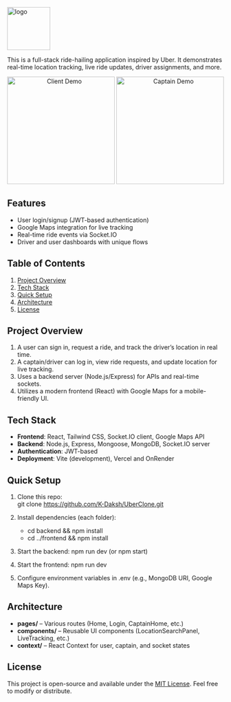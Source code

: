 <img src="https://upload.wikimedia.org/wikipedia/commons/thumb/5/58/Uber_logo_2018.svg/1200px-Uber_logo_2018.svg.png" alt="logo" width="100"/>


This is a full-stack ride-hailing application inspired by Uber. It demonstrates real-time location tracking, live ride updates, driver assignments, and more.

<p align="center" >
  <img src="./assets/ClientGif.gif" alt="Client Demo" width="250" />
  <img src="./assets/CaptainGif.gif" alt="Captain Demo" width="250"/>
</p>


## Features

- User login/signup (JWT-based authentication)
- Google Maps integration for live tracking
- Real-time ride events via Socket.IO
- Driver and user dashboards with unique flows

## Table of Contents

1. [Project Overview](#project-overview)
2. [Tech Stack](#tech-stack)
3. [Quick Setup](#quick-setup)
4. [Architecture](#architecture)
5. [License](#license)

## Project Overview

1. A user can sign in, request a ride, and track the driver’s location in real time.
2. A captain/driver can log in, view ride requests, and update location for live tracking.
3. Uses a backend server (Node.js/Express) for APIs and real-time sockets.
4. Utilizes a modern frontend (React) with Google Maps for a mobile-friendly UI.

## Tech Stack

- **Frontend**: React, Tailwind CSS, Socket.IO client, Google Maps API
- **Backend**: Node.js, Express, Mongoose, MongoDB, Socket.IO server
- **Authentication**: JWT-based
- **Deployment**: Vite (development), Vercel and OnRender

## Quick Setup

1. Clone this repo:  
   git clone https://github.com/K-Daksh/UberClone.git

2. Install dependencies (each folder):

   - cd backend && npm install
   - cd ../frontend && npm install

3. Start the backend:
   npm run dev (or npm start)

4. Start the frontend:
   npm run dev

5. Configure environment variables in .env (e.g., MongoDB URI, Google Maps Key).

## Architecture

- **pages/** – Various routes (Home, Login, CaptainHome, etc.)
- **components/** – Reusable UI components (LocationSearchPanel, LiveTracking, etc.)
- **context/** – React Context for user, captain, and socket states

## License

This project is open-source and available under the [MIT License](LICENSE). Feel free to modify or distribute.
